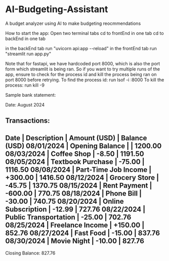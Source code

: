 # AI-Budgeting-Assistant
A budget analyzer using AI to make budgeting reocmmendations

How to start the app: 
Open two terminal tabs 
cd to frontEnd in one tab 
cd to backEnd in one tab 

in the backEnd tab run "uvicorn api:app --reload" 
in the frontEnd tab run "streamlit run app.py" 

Note that for fastapi, we have hardcoded port 8000, which is also the port form which streamlit is being ran. So if you want to try multiple runs of the app, ensure to check for the process id and kill the process being ran on port 8000 before retrying.
To find the process id:  run lsof -i :8000
To kill the process: run kill -9 <processID>

Sample bank statement: 

Date: August 2024

Transactions:
---------------------------------
Date       | Description          | Amount (USD)  | Balance (USD)
08/01/2024 | Opening Balance       |               | 1200.00
08/03/2024 | Coffee Shop           | -8.50         | 1191.50
08/05/2024 | Textbook Purchase     | -75.00        | 1116.50
08/08/2024 | Part-Time Job Income  | +300.00       | 1416.50
08/12/2024 | Grocery Store         | -45.75        | 1370.75
08/15/2024 | Rent Payment          | -600.00       | 770.75
08/18/2024 | Phone Bill            | -30.00        | 740.75
08/20/2024 | Online Subscription   | -12.99        | 727.76
08/22/2024 | Public Transportation | -25.00        | 702.76
08/25/2024 | Freelance Income      | +150.00       | 852.76
08/27/2024 | Fast Food             | -15.00        | 837.76
08/30/2024 | Movie Night           | -10.00        | 827.76
---------------------------------
Closing Balance: 827.76

